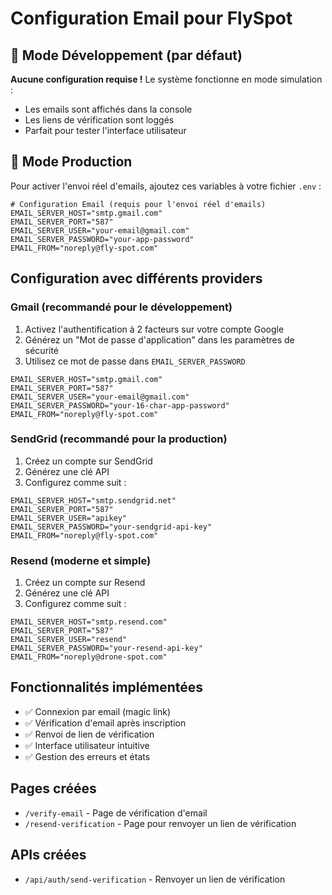 # Configuration Email pour FlySpot

## 🚀 Mode Développement (par défaut)

**Aucune configuration requise !** Le système fonctionne en mode simulation :
- Les emails sont affichés dans la console
- Les liens de vérification sont loggés
- Parfait pour tester l'interface utilisateur

## 📧 Mode Production

Pour activer l'envoi réel d'emails, ajoutez ces variables à votre fichier `.env` :

```env
# Configuration Email (requis pour l'envoi réel d'emails)
EMAIL_SERVER_HOST="smtp.gmail.com"
EMAIL_SERVER_PORT="587"
EMAIL_SERVER_USER="your-email@gmail.com"
EMAIL_SERVER_PASSWORD="your-app-password"
EMAIL_FROM="noreply@fly-spot.com"
```

## Configuration avec différents providers

### Gmail (recommandé pour le développement)
1. Activez l'authentification à 2 facteurs sur votre compte Google
2. Générez un "Mot de passe d'application" dans les paramètres de sécurité
3. Utilisez ce mot de passe dans `EMAIL_SERVER_PASSWORD`

```env
EMAIL_SERVER_HOST="smtp.gmail.com"
EMAIL_SERVER_PORT="587"
EMAIL_SERVER_USER="your-email@gmail.com"
EMAIL_SERVER_PASSWORD="your-16-char-app-password"
EMAIL_FROM="noreply@fly-spot.com"
```

### SendGrid (recommandé pour la production)
1. Créez un compte sur SendGrid
2. Générez une clé API
3. Configurez comme suit :

```env
EMAIL_SERVER_HOST="smtp.sendgrid.net"
EMAIL_SERVER_PORT="587"
EMAIL_SERVER_USER="apikey"
EMAIL_SERVER_PASSWORD="your-sendgrid-api-key"
EMAIL_FROM="noreply@fly-spot.com"
```

### Resend (moderne et simple)
1. Créez un compte sur Resend
2. Générez une clé API
3. Configurez comme suit :

```env
EMAIL_SERVER_HOST="smtp.resend.com"
EMAIL_SERVER_PORT="587"
EMAIL_SERVER_USER="resend"
EMAIL_SERVER_PASSWORD="your-resend-api-key"
EMAIL_FROM="noreply@drone-spot.com"
```

## Fonctionnalités implémentées

- ✅ Connexion par email (magic link)
- ✅ Vérification d'email après inscription
- ✅ Renvoi de lien de vérification
- ✅ Interface utilisateur intuitive
- ✅ Gestion des erreurs et états

## Pages créées

- `/verify-email` - Page de vérification d'email
- `/resend-verification` - Page pour renvoyer un lien de vérification

## APIs créées

- `/api/auth/send-verification` - Renvoyer un lien de vérification
